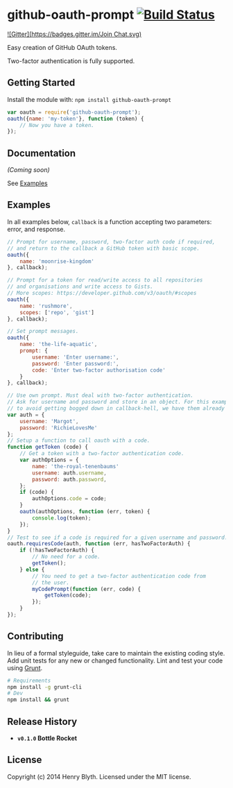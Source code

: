 # github-oauth-prompt [![Build Status](https://secure.travis-ci.org/henrahmagix/github-oauth-prompt.png?branch=master)](http://travis-ci.org/henrahmagix/github-oauth-prompt)
[![Gitter](https://badges.gitter.im/Join Chat.svg)](https://gitter.im/henrahmagix/github-oauth-prompt?utm_source=badge&utm_medium=badge&utm_campaign=pr-badge&utm_content=badge)

Easy creation of GitHub OAuth tokens.

Two-factor authentication is fully supported.

## Getting Started
Install the module with: `npm install github-oauth-prompt`

```javascript
var oauth = require('github-oauth-prompt');
oauth({name: 'my-token'}, function (token) {
    // Now you have a token.
});
```

## Documentation
_(Coming soon)_

See <a href="#examples">Examples</a>

## Examples
In all examples below, `callback` is a function accepting two parameters: error, and response.

```javascript
// Prompt for username, password, two-factor auth code if required,
// and return to the callback a GitHub token with basic scope.
oauth({
    name: 'moonrise-kingdom'
}, callback);
```

```javascript
// Prompt for a token for read/write access to all repositories
// and organisations and write access to Gists.
// More scopes: https://developer.github.com/v3/oauth/#scopes
oauth({
    name: 'rushmore',
    scopes: ['repo', 'gist']
}, callback);
```

```javascript
// Set prompt messages.
oauth({
    name: 'the-life-aquatic',
    prompt: {
        username: 'Enter username:',
        password: 'Enter password:',
        code: 'Enter two-factor authorisation code'
    }
}, callback);
```

```javascript
// Use own prompt. Must deal with two-factor authentication.
// Ask for username and password and store in an object. For this example, and
// to avoid getting bogged down in callback-hell, we have them already available.
var auth = {
    username: 'Margot',
    password: 'RichieLovesMe'
};
// Setup a function to call oauth with a code.
function getToken (code) {
    // Get a token with a two-factor authentication code.
    var authOptions = {
        name: 'the-royal-tenenbaums'
        username: auth.username,
        password: auth.password,
    };
    if (code) {
        authOptions.code = code;
    }
    oauth(authOptions, function (err, token) {
        console.log(token);
    });
}
// Test to see if a code is required for a given username and password.
oauth.requiresCode(auth, function (err, hasTwoFactorAuth) {
    if (!hasTwoFactorAuth) {
        // No need for a code.
        getToken();
    } else {
        // You need to get a two-factor authentication code from
        // the user.
        myCodePrompt(function (err, code) {
            getToken(code);
        });
    }
});
```

## Contributing
In lieu of a formal styleguide, take care to maintain the existing coding style. Add unit tests for any new or changed functionality. Lint and test your code using [Grunt](http://gruntjs.com/).

```bash
# Requirements
npm install -g grunt-cli
# Dev
npm install && grunt
```

## Release History
- **`v0.1.0` Bottle Rocket** 

## License
Copyright (c) 2014 Henry Blyth. Licensed under the MIT license.

